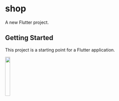 # shop

A new Flutter project.

## Getting Started

This project is a starting point for a Flutter application.

<img src="https://user-images.githubusercontent.com/15696360/101712168-b4913f80-3a73-11eb-9cf0-a187ebaae68a.gif" width="18%"></img>
